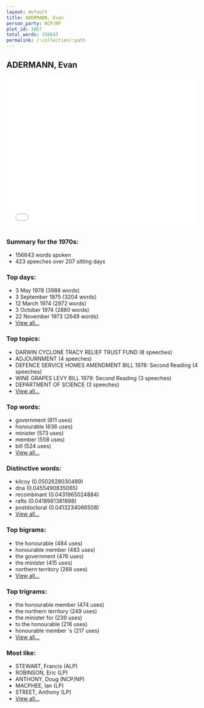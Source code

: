 ```yaml
---
layout: default
title: ADERMANN, Evan
person_party: NCP/NP
plot_id: 1067
total_words: 156643
permalink: /:collection/:path
---
```


## ADERMANN, Evan

<iframe width="100%" height="400" frameborder="0" scrolling="no" src="//plot.ly/~wragge/1067.embed"></iframe>


### Summary for the 1970s:

* 156643 words spoken
* 423 speeches over 207 sitting days


### Top days:

* 3 May 1978 (3988 words)
* 3 September 1975 (3204 words)
* 12 March 1974 (2972 words)
* 3 October 1974 (2880 words)
* 22 November 1973 (2649 words)
* [View all...](days/)


### Top topics:

* DARWIN CYCLONE TRACY RELIEF TRUST FUND (8 speeches)
* ADJOURNMENT (4 speeches)
* DEFENCE SERVICE HOMES AMENDMENT BILL 1978: Second Reading (4 speeches)
* WINE GRAPES LEVY BILL 1979: Second Reading (3 speeches)
* DEPARTMENT OF SCIENCE (3 speeches)
* [View all...](topics/)


### Top words:

* government (811 uses)
* honourable (636 uses)
* minister (573 uses)
* member (558 uses)
* bill (524 uses)
* [View all...](words/)


### Distinctive words:

* kilcoy (0.0502628030489)
* dna (0.0455490835065)
* recombinant (0.0431965024884)
* rafts (0.0418981381898)
* postdoctoral (0.0413234066508)
* [View all...](sig_words/)


### Top bigrams:

* the honourable (484 uses)
* honourable member (483 uses)
* the government (476 uses)
* the minister (415 uses)
* northern territory (268 uses)
* [View all...](bigrams/)


### Top trigrams:

* the honourable member (474 uses)
* the northern territory (249 uses)
* the minister for (239 uses)
* to the honourable (218 uses)
* honourable member 's (217 uses)
* [View all...](trigrams/)


### Most like:

* STEWART, Francis (ALP)
* ROBINSON, Eric (LP)
* ANTHONY, Doug (NCP/NP)
* MACPHEE, Ian (LP)
* STREET, Anthony (LP)
* [View all...](similarities/)
